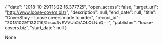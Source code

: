{
  "date": "2018-10-29T13:22:16.377725", 
  "open_access": false, 
  "target_url": "http://www.loose-covers.biz/", 
  "description": null, 
  "end_date": null, 
  "title": "CoverStory - Loose covers made to order", 
  "record_id": "20181029T132216/5rsoo3vEVVUh5/AOLOLNnQ==", 
  "publisher": "loose-covers.biz", 
  "start_date": null
}

None